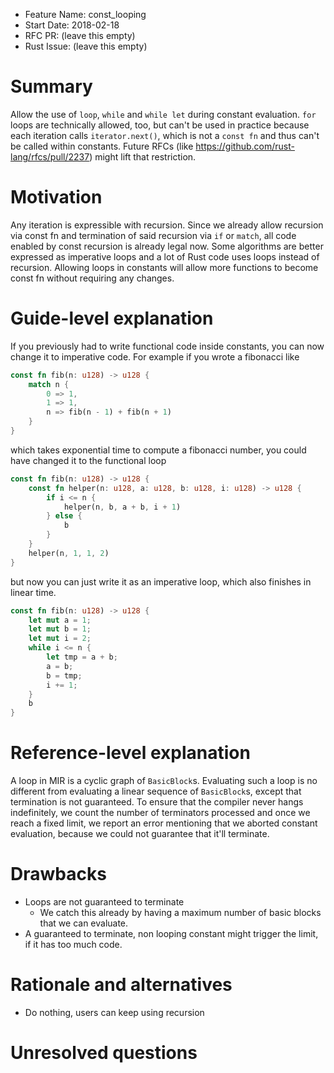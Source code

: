 - Feature Name: const_looping
- Start Date: 2018-02-18
- RFC PR: (leave this empty)
- Rust Issue: (leave this empty)

# Summary
[summary]: #summary

Allow the use of `loop`, `while` and `while let` during constant evaluation.
`for` loops are technically allowed, too, but can't be used in practice because
each iteration calls `iterator.next()`, which is not a `const fn` and thus can't
be called within constants. Future RFCs (like
https://github.com/rust-lang/rfcs/pull/2237) might lift that restriction.

# Motivation
[motivation]: #motivation

Any iteration is expressible with recursion. Since we already allow recursion
via const fn and termination of said recursion via `if` or `match`, all code
enabled by const recursion is already legal now. Some algorithms are better
expressed as imperative loops and a lot of Rust code uses loops instead of
recursion. Allowing loops in constants will allow more functions to become const
fn without requiring any changes.

# Guide-level explanation
[guide-level-explanation]: #guide-level-explanation

If you previously had to write functional code inside constants, you can now
change it to imperative code. For example if you wrote a fibonacci like

```rust
const fn fib(n: u128) -> u128 {
    match n {
        0 => 1,
        1 => 1,
        n => fib(n - 1) + fib(n + 1)
    }
}
```

which takes exponential time to compute a fibonacci number, you could have
changed it to the functional loop

```rust
const fn fib(n: u128) -> u128 {
    const fn helper(n: u128, a: u128, b: u128, i: u128) -> u128 {
        if i <= n {
            helper(n, b, a + b, i + 1)
        } else {
            b
        }
    }
    helper(n, 1, 1, 2)
}
```

but now you can just write it as an imperative loop, which also finishes in
linear time.

```rust
const fn fib(n: u128) -> u128 {
    let mut a = 1;
    let mut b = 1;
    let mut i = 2;
    while i <= n {
        let tmp = a + b;
        a = b;
        b = tmp;
        i += 1;
    }
    b
}
```

# Reference-level explanation
[reference-level-explanation]: #reference-level-explanation

A loop in MIR is a cyclic graph of `BasicBlock`s. Evaluating such a loop is no
different from evaluating a linear sequence of `BasicBlock`s, except that
termination is not guaranteed. To ensure that the compiler never hangs
indefinitely, we count the number of terminators processed and once we reach a
fixed limit, we report an error mentioning that we aborted constant evaluation,
because we could not guarantee that it'll terminate.

# Drawbacks
[drawbacks]: #drawbacks

* Loops are not guaranteed to terminate
    * We catch this already by having a maximum number of basic blocks that we
      can evaluate.
* A guaranteed to terminate, non looping constant might trigger the limit, if it
  has too much code.

# Rationale and alternatives
[alternatives]: #alternatives

- Do nothing, users can keep using recursion

# Unresolved questions
[unresolved]: #unresolved-questions
